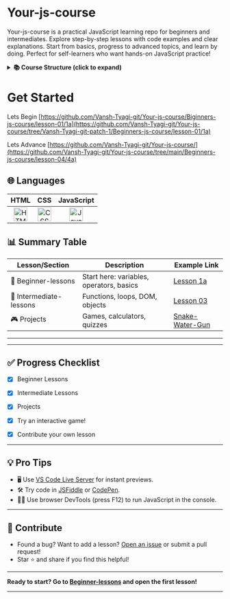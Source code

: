 # Your-js-course
Your-js-course is a practical JavaScript learning repo for beginners and intermediates. Explore step-by-step lessons with code examples and clear explanations. Start from basics, progress to advanced topics, and learn by doing. Perfect for self-learners who want hands-on JavaScript practice!
<details> <summary><strong>📚 Course Structure (click to expand)</strong></summary>
Beginner-lessons/: Start here! Each lesson introduces a new concept with code and explanations.

Intermediate-lessons/: Dive deeper into more advanced topics.  


Practice & Projects: Apply your knowledge with mini-projects like calculators, games, and quizzes.  



</details>

# Get Started
Lets Begin [https://github.com/Vansh-Tyagi-git/Your-js-course/Biginners-js-course/lesson-01/1a](https://github.com/Vansh-Tyagi-git/Your-js-course/tree/Vansh-Tyagi-git-patch-1/Beginners-js-course/lesson-01/1a)  

Lets Advance [https://github.com/Vansh-Tyagi-git/Your-js-course/](https://github.com/Vansh-Tyagi-git/Your-js-course/tree/main/Beginners-js-course/lesson-04/4a)  

## 🌐 Languages

| HTML | CSS | JavaScript |
| :--: | :--: | :--: |
| <img src="https://cdn.jsdelivr.net/gh/devicons/devicon/icons/html5/html5-original.svg" width="32" title="HTML5"/> | <img src="https://cdn.jsdelivr.net/gh/devicons/devicon/icons/css3/css3-original.svg" width="32" title="CSS3"/> | <img src="https://cdn.jsdelivr.net/gh/devicons/devicon/icons/javascript/javascript-original.svg" width="32" title="JavaScript"/> |

[logo]: https://github.com/adam-p/markdown-here/raw/master/src/common/images/icon48.png "Logo Title Text 2"

## 📊 Summary Table

| Lesson/Section         | Description                              | Example Link                                                 |
|------------------------|------------------------------------------|--------------------------------------------------------------|
| 🏁 Beginner-lessons    | Start here: variables, operators, basics | [Lesson 1a](https://github.com/Vansh-Tyagi-git/Your-js-course/tree/main/Biginners-js-course/lesson-01/1a) |
| 🚀 Intermediate-lessons| Functions, loops, DOM, objects           | [Lesson 03](https://github.com/Vansh-Tyagi-git/Your-js-course/tree/main/Intermediate-lessons/lesson-03)   |
| 🎮 Projects            | Games, calculators, quizzes              | [Snake-Water-Gun](https://github.com/Vansh-Tyagi-git/Your-js-course/tree/main/snake-water-gun)            |

---

</details>

---

## ✅ Progress Checklist

- [x] Beginner Lessons
- [x] Intermediate Lessons
- [x] Projects
- [x] Try an interactive game!
- [x] Contribute your own lesson


---

## 💡 Pro Tips

- 🖥️ Use [VS Code Live Server](https://marketplace.visualstudio.com/items?itemName=ritwickdey.LiveServer) for instant previews.
- 🛠️ Try code in [JSFiddle](https://jsfiddle.net/) or [CodePen](https://codepen.io/).
- 🕵️‍♂️ Use browser DevTools (press F12) to run JavaScript in the console.


---

## 🤝 Contribute

- Found a bug? Want to add a lesson? [Open an issue](https://github.com/Vansh-Tyagi-git/Your-js-course/issues) or submit a pull request!
- Star ⭐ and share if you find this helpful!

---

**Ready to start? Go to [Beginner-lessons](https://github.com/Vansh-Tyagi-git/Your-js-course/tree/main/Biginners-js-course/lesson-01/1a) and open the first lesson!**

---



